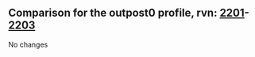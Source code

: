 ## Comparison for the outpost0 profile, rvn: [2201](https://github.com/PRO100KatYT/FortniteProfileRevisions/tree/main/profiles/outpost0/2201%20outpost0.json)-[2203](https://github.com/PRO100KatYT/FortniteProfileRevisions/tree/main/profiles/outpost0/2203%20outpost0.json)

No changes
